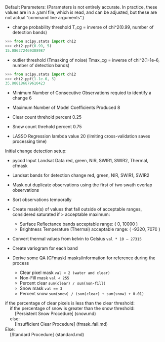 Default Parameters:
(Parameters is not entirely accurate.  In practice, these values are in a
.yaml file, which is read, and can be adjusted, but these are not actual
“command line arguments”.)

- change probability threshold
T_cg = inverse of chi^2(0.99, number of detection bands)
```python
>>> from scipy.stats import chi2
>>> chi2.ppf(0.99, 5)
15.086272469388987
 ```
 
- outlier threshold (Tmasking of noise)
Tmax_cg = inverse of chi^2(1-1e-6, number of detection bands)
```python
>>> from scipy.stats import chi2
>>> chi2.ppf(1-1e-6, 5)
35.888186879610423
 ```

- Minimum Number of Consecutive Observations requied to identify a change
  6

- Maximum Number of Model Coefficients Produced
  8

- Clear count threhold percent
  0.25

- Snow count threhold percent
  0.75

- LASSO Regression lambda value
  20 (limiting cross-validation saves processing time)

Initial change detection setup:
 
- pyccd Input Landsat Data
  red, green, NIR, SWIR1, SWIR2, Thermal, cfmask

- Landsat bands for detection change
  red, green, NIR, SWIR1, SWIR2

- Mask out duplicate observations using the first of two swath overlap
  observations

- Sort observations temporally

- Create mask(s) of values that fall outside of acceptable ranges, considered
  saturated if > acceptable maximum:
  - Surface Reflectance bands acceptable range:           (  0, 10000 )
  - Brightness Temperature (Thermal) acceptable range: ( -9320,  7070 )

- Convert thermal values from kelvin to Celsius
    `val * 10 – 27315`

- Create variogram for each band

- Derive some QA (CFmask) masks/information for reference during the process
  - Clear pixel mask
    `val < 2 (water and clear)`
  - Non-Fill mask
    `val < 255`
  - Percent clear
    `sum(clear) / sum(non-fill)`
  - Snow mask
    `val == 3`
  - Percent snow
    `sum(snow) / (sum(clear) + sum(snow) + 0.01)`

if the percentage of clear pixels is less than the clear threshold:  
&nbsp;&nbsp;&nbsp;&nbsp;if the percentage of snow is greater than the snow threshold:  
&nbsp;&nbsp;&nbsp;&nbsp;&nbsp;&nbsp;&nbsp;&nbsp;[Persistent Snow Procedure] (snow.md)  
&nbsp;&nbsp;&nbsp;&nbsp;else:  
&nbsp;&nbsp;&nbsp;&nbsp;&nbsp;&nbsp;&nbsp;&nbsp;[Insufficient Clear Procedure] (fmask_fail.md)  
Else:  
&nbsp;&nbsp;&nbsp;&nbsp;[Standard Procedure] (standard.md)  
